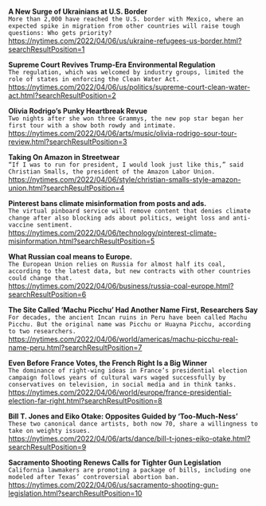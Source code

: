 **A New Surge of Ukrainians at U.S. Border**\
`More than 2,000 have reached the U.S. border with Mexico, where an expected spike in migration from other countries will raise tough questions: Who gets priority?`\
https://nytimes.com/2022/04/06/us/ukraine-refugees-us-border.html?searchResultPosition=1

**Supreme Court Revives Trump-Era Environmental Regulation**\
`The regulation, which was welcomed by industry groups, limited the role of states in enforcing the Clean Water Act.`\
https://nytimes.com/2022/04/06/us/politics/supreme-court-clean-water-act.html?searchResultPosition=2

**Olivia Rodrigo’s Punky Heartbreak Revue**\
`Two nights after she won three Grammys, the new pop star began her first tour with a show both rowdy and intimate.`\
https://nytimes.com/2022/04/06/arts/music/olivia-rodrigo-sour-tour-review.html?searchResultPosition=3

**Taking On Amazon in Streetwear**\
`“If I was to run for president, I would look just like this,” said Christian Smalls, the president of the Amazon Labor Union.`\
https://nytimes.com/2022/04/06/style/christian-smalls-style-amazon-union.html?searchResultPosition=4

**Pinterest bans climate misinformation from posts and ads.**\
`The virtual pinboard service will remove content that denies climate change after also blocking ads about politics, weight loss and anti-vaccine sentiment.`\
https://nytimes.com/2022/04/06/technology/pinterest-climate-misinformation.html?searchResultPosition=5

**What Russian coal means to Europe.**\
`The European Union relies on Russia for almost half its coal, according to the latest data, but new contracts with other countries could change that.`\
https://nytimes.com/2022/04/06/business/russia-coal-europe.html?searchResultPosition=6

**The Site Called ‘Machu Picchu’ Had Another Name First, Researchers Say**\
`For decades, the ancient Incan ruins in Peru have been called Machu Picchu. But the original name was Picchu or Huayna Picchu, according to two researchers.`\
https://nytimes.com/2022/04/06/world/americas/machu-picchu-real-name-peru.html?searchResultPosition=7

**Even Before France Votes, the French Right Is a Big Winner**\
`The dominance of right-wing ideas in France’s presidential election campaign follows years of cultural wars waged successfully by conservatives on television, in social media and in think tanks.`\
https://nytimes.com/2022/04/06/world/europe/france-presidential-election-far-right.html?searchResultPosition=8

**Bill T. Jones and Eiko Otake: Opposites Guided by ‘Too-Much-Ness’**\
`These two canonical dance artists, both now 70, share a willingness to take on weighty issues.`\
https://nytimes.com/2022/04/06/arts/dance/bill-t-jones-eiko-otake.html?searchResultPosition=9

**Sacramento Shooting Renews Calls for Tighter Gun Legislation**\
`California lawmakers are promoting a package of bills, including one modeled after Texas’ controversial abortion ban.`\
https://nytimes.com/2022/04/06/us/sacramento-shooting-gun-legislation.html?searchResultPosition=10

